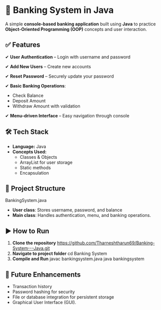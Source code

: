 # 🏦 Banking System in Java
A simple **console-based banking application** built using **Java** to practice **Object-Oriented Programming (OOP)** concepts and user interaction.
## ✅ Features
✔ **User Authentication** – Login with username and password

✔ **Add New Users** – Create new accounts

✔ **Reset Password** – Securely update your password

✔ **Basic Banking Operations**:
* Check Balance
* Deposit Amount
* Withdraw Amount with validation

✔ **Menu-driven Interface** – Easy navigation through console

## 🛠 Tech Stack
* **Language:** Java
* **Concepts Used:**
  * Classes & Objects
  * ArrayList for user storage
  * Static methods
  * Encapsulation
## 📂 Project Structure
BankingSystem.java
* **User class**: Stores username, password, and balance
* **Main class**: Handles authentication, menu, and banking operations.
## ▶ How to Run
1. **Clone the repository**
   https://github.com/Tharneshtharun69/Banking-System---Java.git
2. **Navigate to project folder**
   cd Banking System
3. **Compile and Run**
   javac bankingsystem.java
   java bankingsystem
## 🔮 Future Enhancements
* Transaction history
* Password hashing for security
* File or database integration for persistent storage
* Graphical User Interface (GUI).
